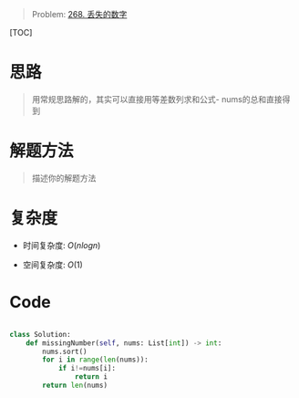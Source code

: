 > Problem: [268. 丢失的数字](https://leetcode.cn/problems/missing-number/description/)

[TOC]

# 思路
> 用常规思路解的，其实可以直接用等差数列求和公式- nums的总和直接得到

# 解题方法
> 描述你的解题方法

# 复杂度
- 时间复杂度:  $O(nlogn)$

- 空间复杂度:  $O(1)$

# Code
```Python []

class Solution:
    def missingNumber(self, nums: List[int]) -> int:
        nums.sort()
        for i in range(len(nums)):
            if i!=nums[i]:
                return i
        return len(nums)
```
